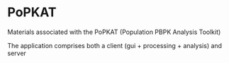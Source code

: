 # PoPKAT

Materials associated with the PoPKAT (Population PBPK Analysis Toolkit)

The application comprises both a client (gui + processing + analysis)
and server

